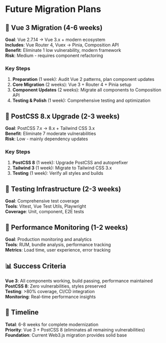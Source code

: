 # Future Migration Plans

## 🎯 Vue 3 Migration (4-6 weeks)

**Goal**: Vue 2.7.14 → Vue 3.x + modern ecosystem  
**Includes**: Vue Router 4, Vuex → Pinia, Composition API  
**Benefit**: Eliminate 1 low vulnerability, modern framework  
**Risk**: Medium - requires component refactoring

### Key Steps
1. **Preparation** (1 week): Audit Vue 2 patterns, plan component updates
2. **Core Migration** (2 weeks): Vue 3 + Router 4 + Pinia setup
3. **Component Updates** (2 weeks): Migrate all components to Composition API
4. **Testing & Polish** (1 week): Comprehensive testing and optimization

## 🎯 PostCSS 8.x Upgrade (2-3 weeks)

**Goal**: PostCSS 7.x → 8.x + Tailwind CSS 3.x  
**Benefit**: Eliminate 7 moderate vulnerabilities  
**Risk**: Low - mainly dependency updates

### Key Steps
1. **PostCSS 8** (1 week): Upgrade PostCSS and autoprefixer
2. **Tailwind 3** (1 week): Migrate to Tailwind CSS 3.x
3. **Testing** (1 week): Verify all styles and builds

## 🎯 Testing Infrastructure (2-3 weeks)

**Goal**: Comprehensive test coverage  
**Tools**: Vitest, Vue Test Utils, Playwright  
**Coverage**: Unit, component, E2E tests

## 🎯 Performance Monitoring (1-2 weeks)

**Goal**: Production monitoring and analytics  
**Tools**: RUM, bundle analysis, performance tracking  
**Metrics**: Load time, user experience, error tracking

## 📊 Success Criteria

**Vue 3**: All components working, build passing, performance maintained  
**PostCSS 8**: Zero vulnerabilities, styles preserved  
**Testing**: >80% coverage, CI/CD integration  
**Monitoring**: Real-time performance insights

## 🚀 Timeline

**Total**: 6-8 weeks for complete modernization  
**Priority**: Vue 3 + PostCSS 8 (eliminates all remaining vulnerabilities)  
**Foundation**: Current Web3.js migration provides solid base